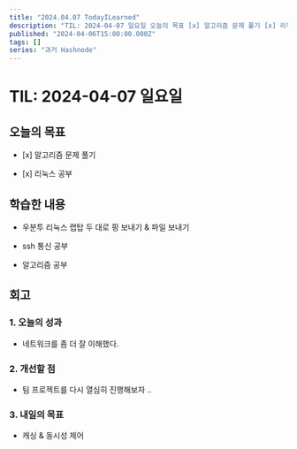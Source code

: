 ```yaml
---
title: "2024.04.07 TodayILearned"
description: "TIL: 2024-04-07 일요일 오늘의 목표 [x] 알고리즘 문제 풀기 [x] 리눅스 공부 학습한 내용 우분투 리눅스 랩탑 두 대로 핑 보내기 & 파일 보내기 ssh 통신 공부 알고리즘 공부 회고 1. 오늘의 성과 네트워크를 좀 더 잘 이해했다. 2. 개선할 점 팀 프로젝트를 다시 열심히 진행해보자 .. 3. 내일의 목표 캐싱 & 동시성 제어"
published: "2024-04-06T15:00:00.000Z"
tags: []
series: "과거 Hashnode"
---
```


# TIL: 2024-04-07 일요일

## 오늘의 목표

* \[x\] 알고리즘 문제 풀기
    
* \[x\] 리눅스 공부
    

## 학습한 내용

* 우분투 리눅스 랩탑 두 대로 핑 보내기 & 파일 보내기
    
* ssh 통신 공부
    
* 알고리즘 공부
    

## 회고

### 1\. 오늘의 성과

* 네트워크를 좀 더 잘 이해했다.
    

### 2\. 개선할 점

* 팀 프로젝트를 다시 열심히 진행해보자 ..
    

### 3\. 내일의 목표

* 캐싱 & 동시성 제어